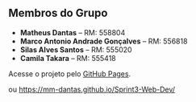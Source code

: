 ## Membros do Grupo

- **Matheus Dantas** – RM: 558804
- **Marco Antonio Andrade Gonçalves** – RM: 556818
- **Silas Alves Santos** – RM: 555020
- **Camila Takara** – RM: 555418

Acesse o projeto pelo [GitHub Pages](https://mm-dantas.github.io/Sprint3-Web-Dev/).

ou https://mm-dantas.github.io/Sprint3-Web-Dev/
